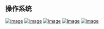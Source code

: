 ## 操作系统
[![image](https://github.com/user-attachments/assets/d401b013-7f19-4044-a2d1-d5e3aae9b056)](https://github.com/HDZ12/-408-/blob/main/%E6%93%8D%E4%BD%9C%E7%B3%BB%E7%BB%9F/%E7%AC%94%E8%AE%B0/%E8%AE%A1%E7%AE%97%E6%9C%BA%E7%B3%BB%E7%BB%9F%E6%A6%82%E8%BF%B0.md)
[![image](https://github.com/user-attachments/assets/3f8b8b46-2fea-4346-8367-bf45e444fd5a)](https://github.com/HDZ12/-408-/blob/main/%E6%93%8D%E4%BD%9C%E7%B3%BB%E7%BB%9F/%E7%AC%94%E8%AE%B0/%E8%BF%9B%E7%A8%8B%E4%B8%8E%E7%BA%BF%E7%A8%8B.md)
[![image](https://github.com/user-attachments/assets/4c1936de-8a7f-4a2a-acf2-7968facab899)](https://github.com/HDZ12/-408-/blob/main/%E6%93%8D%E4%BD%9C%E7%B3%BB%E7%BB%9F/%E7%AC%94%E8%AE%B0/%E5%86%85%E5%AD%98%E7%AE%A1%E7%90%86.md)
[![image](https://github.com/user-attachments/assets/a1d34bdc-42e4-479f-99ee-4cb73009c9aa)](https://github.com/HDZ12/-408-/blob/main/%E6%93%8D%E4%BD%9C%E7%B3%BB%E7%BB%9F/%E7%AC%94%E8%AE%B0/%E6%96%87%E4%BB%B6%E7%AE%A1%E7%90%86.md)
[![image](https://github.com/user-attachments/assets/130ded7d-c84c-4707-93f7-2d81ffc189d2)](https://github.com/HDZ12/-408-/blob/main/%E6%93%8D%E4%BD%9C%E7%B3%BB%E7%BB%9F/%E7%AC%94%E8%AE%B0/IO%E7%AE%A1%E7%90%86.md)





